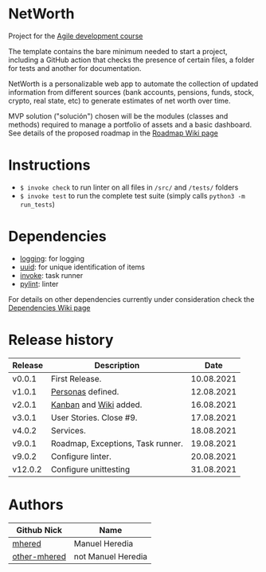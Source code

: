 # NetWorth

Project for the [Agile development course](https://jj.github.io/curso-tdd)

The template contains the bare minimum needed to start a project, including a
GitHub action that checks the presence of certain files, a folder for tests and
another for documentation.

NetWorth is a personalizable web app to automate the collection of updated information
from different sources (bank accounts, pensions, funds, stock, crypto, real state, etc)
to generate estimates of net worth over time.

MVP solution ("solución") chosen will be the modules (classes and methods) required to manage a
portfolio of assets and a basic dashboard. See details of the proposed roadmap in the [Roadmap Wiki page](https://github.com/team-mhered/NetWorth/wiki/Roadmap)

# Instructions
* `$ invoke check` to run linter on all files in `/src/` and `/tests/` folders
* `$ invoke test` to run the complete test suite (simply calls `python3 -m run_tests`)


# Dependencies
* [logging](https://docs.python.org/3/howto/logging.html): for logging
* [uuid](https://docs.python.org/3/library/uuid.html): for unique identification of items
* [invoke](http://www.pyinvoke.org/): task runner
* [pylint](https://www.pylint.org/): linter


For details on other dependencies currently under consideration check the [Dependencies Wiki page](https://github.com/team-mhered/NetWorth/wiki/Dependencies)

# Release history
| Release | Description                      | Date       |
| ------- | -------------------------------- | ---------- |
| v0.0.1  | First Release.                   | 10.08.2021 |
| v1.0.1  | [Personas](./personas.md) defined.   | 12.08.2021 |
| v2.0.1  | [Kanban](https://github.com/team-mhered/dummy-project/projects/1) and [Wiki](https://github.com/team-mhered/dummy-project/wiki) added. | 16.08.2021    |
| v3.0.1  | User Stories. Close #9.          | 17.08.2021 |
| v4.0.2  | Services.                        | 18.08.2021 |
| v9.0.1  | Roadmap, Exceptions, Task runner.| 19.08.2021 |
| v9.0.2  | Configure linter.                | 20.08.2021 |
| v12.0.2  | Configure unittesting           | 31.08.2021 |

# Authors

| Github Nick                                 | Name                  |
| ------------------------------------------- | --------------------- |
| [mhered](https://github.com/mhered)         | Manuel Heredia        |
| [other-mhered](https://github.com/mhered)  | not Manuel Heredia    |

